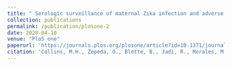 ```yaml
---
title: " Serologic surveillance of maternal Zika infection and adverse fetal outcomes in a prospective cohort in León, Nicaragua during the peak of the Zika epidemic"
collection: publications
permalink: /publication/plosone-2
date: 2020-04-10
venue: "PloS one"
paperurl: 'https://journals.plos.org/plosone/article?id=10.1371/journal.pone.0230692'
citation: 'Collins, M.H., Zepeda, O., Blette, B., Jadi, R., Morales, M., Pérez, R., Liou, G.J.A., Montoya-Cruz, M., Harris, E., Becker-Dreps, S. and de Silva, A.M., 2020. Serologic surveillance of maternal Zika infection in a prospective cohort in Leon, Nicaragua during the peak of the Zika epidemic. PloS one, 15(4), p.e0230692.'
---
```

